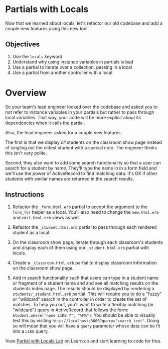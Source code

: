 # Partials with Locals 

Now that we learned about locals, let's refactor our old codebase and add a
couple new features using this new tool.

## Objectives

1. Use the `locals` keyword
2. Understand why using instance variables in partials is bad
3. Use a partial to iterate over a collection, passing in a local
4. Use a partial from another controller with a local

# Overview

So your team's lead engineer looked over the codebase and asked you to not refer
to instance variables in your partials but rather to pass through local
variables. That way, your code will be more explicit about its dependencies
when it calls the partial.

Also, the lead engineer asked for a couple new features.

The first is that we display _all_ students on the classroom show page instead
of singling out the oldest student with a special note. The engineer thinks
this isn't very polite.

Second, they also want to add some search functionality so that a user can
search for a student by name. They'll type the name in in a form field and
we'll use the power of ActiveRecord to find matching data. It's OK if other
students with similar names are returned in the search results.

## Instructions

1. Refactor the `_form.html.erb` partial to accept the argument to the
   `form_for` helper as a local. You'll also need to change the `new.html.erb` and
   `edit.html.erb` views as well.

2. Refactor the `_student.html.erb` partial to pass through each rendered
   student as a local.

3. On the classroom show page, iterate through each classroom's students and
   display each of them using our `_student.html.erb` partial with locals.

4. Create a `_classroom.html.erb` partial to display classroom information on
   the classroom show page.

5. Add in search functionality such that users can type in a student name or
   fragment of a student name and and see all matching results on the students
   index page. The results should be displayed by rendering a
   `students/_student.html.erb` partial. This will require you to do a "fuzzy"
   or "wildcard" search in the controller in order to create the set of
   matches.  To help you out, you'll want to write a flexibly matching (or
   "wildcard") query in ActiveRecord that follows the form: `Student.where("name
   LIKE ?", "%M%")`. You should be able to visually test this by visiting
   `http://localhost:3000?query="search_text"`. Doing so will mean that you will
   have a `query` parameter whose data can be fit into a `LIKE` query.

<p data-visibility='hidden'>View <a href='https://learn.co/lessons/partial-locals-lab'>Partial with Locals Lab</a> on Learn.co and start learning to code for free.</p>
